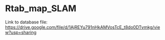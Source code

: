 # Rtab_map_SLAM

Link to database file:
https://drive.google.com/file/d/1AjREYu791nHkAMVosTcE_t8do0DTvmkg/view?usp=sharing
